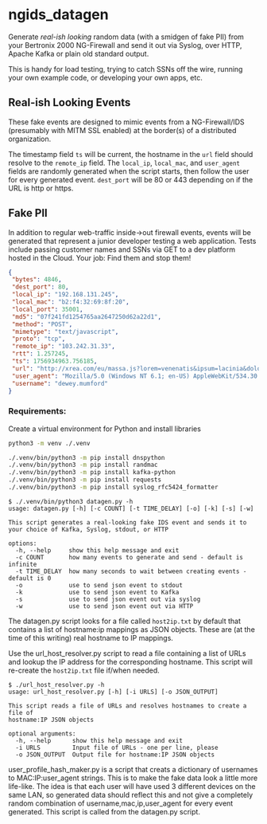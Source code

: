 # ngids_datagen
 Generate *real-ish looking* random data (with a smidgen of fake PII) from your Bertronix 2000 NG-Firewall and send it out via Syslog, over HTTP, Apache Kafka or plain old standard output. 

 This is handy for load testing, trying to catch SSNs off the wire, running your own example code, or developing your own apps, etc.

 ## Real-ish Looking Events
 These fake events are designed to mimic events from a NG-Firewall/IDS (presumably with MITM SSL enabled) at the border(s) of a distributed organization. 
 
 The timestamp field `ts` will be current, the hostname in the `url` field should resolve to the `remote_ip` field.  The `local_ip`, `local_mac`, and `user_agent` fields are randomly generated when the script starts, then follow the user for every generated event.  `dest_port` will be 80 or 443 depending on if the URL is http or https.

 ## Fake PII
 In addition to regular web-traffic inside->out firewall events, events will be generated that represent a junior developer testing a web application. Tests include passing customer names and SSNs via GET to a dev platform hosted in the Cloud. Your job: Find them and stop them!

 ```JSON
{
  "bytes": 4846,
  "dest_port": 80,
  "local_ip": "192.168.131.245",
  "local_mac": "b2:f4:32:69:8f:20",
  "local_port": 35001,
  "md5": "07f241fd1254765aa2647250d62a22d1",
  "method": "POST",
  "mimetype": "text/javascript",
  "proto": "tcp",
  "remote_ip": "103.242.31.33",
  "rtt": 1.257245,
  "ts": 1756934963.756185,
  "url": "http://xrea.com/eu/massa.js?lorem=venenatis&ipsum=lacinia&dolor=aenean&sit=sit&amet=amet",
  "user_agent": "Mozilla/5.0 (Windows NT 6.1; en-US) AppleWebKit/534.30 (KHTML, like Gecko) Chrome/12.0.750.0 Safari/534.30",
  "username": "dewey.mumford"
}
```

 ### Requirements:
 Create a virtual environment for Python and install libraries

 ```sh
 python3 -m venv ./.venv
 ```
 ```sh
./.venv/bin/python3 -m pip install dnspython
./.venv/bin/python3 -m pip install randmac
./.venv/bin/python3 -m pip install kafka-python
./.venv/bin/python3 -m pip install requests
./.venv/bin/python3 -m pip install syslog_rfc5424_formatter
 ```


```
$ ./.venv/bin/python3 datagen.py -h
usage: datagen.py [-h] [-c COUNT] [-t TIME_DELAY] [-o] [-k] [-s] [-w]

This script generates a real-looking fake IDS event and sends it to your choice of Kafka, Syslog, stdout, or HTTP

options:
  -h, --help     show this help message and exit
  -c COUNT       how many events to generate and send - default is infinite
  -t TIME_DELAY  how many seconds to wait between creating events - default is 0
  -o             use to send json event to stdout
  -k             use to send json event to Kafka
  -s             use to send json event out via syslog
  -w             use to send json event out via HTTP
```



The datagen.py script looks for a file called ```host2ip.txt``` by default that contains a list of hostname:ip mappings as JSON objects.  These are (at the time of this writing) real hostname to IP mappings.

Use the url_host_resolver.py script to read a file containing a list of URLs and lookup the IP address for the corresponding hostname.  This script will re-create the ```host2ip.txt``` file if/when needed.

```
$ ./url_host_resolver.py -h
usage: url_host_resolver.py [-h] [-i URLS] [-o JSON_OUTPUT]

This script reads a file of URLs and resolves hostnames to create a file of
hostname:IP JSON objects

optional arguments:
  -h, --help      show this help message and exit
  -i URLS         Input file of URLs - one per line, please
  -o JSON_OUTPUT  Output file for hostname:IP JSON objects
```


user_profile_hash_maker.py is a script that creats a dictionary of usernames to MAC:IP:user_agent strings.  This is to make the fake data look a little more life-like.  The idea is that each user will have used 3 different devices on the same LAN, so generated data should reflect this and not give a completely random combination of username,mac,ip,user_agent for every event generated.  This script is called from the datagen.py script.
